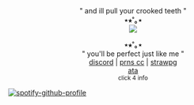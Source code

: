 <div align="center">
" and ill pull your crooked teeth " <br/>
<b>⋆⭒˚｡⋆</b><br>
</div>
<div align="center">
  <img src="https://files.catbox.moe/m7507j.png"> 
</div>


<p align="center">
  <b>⋆⭒˚｡⋆</b><br>
" you'll be perfect just like me " <br/>
  <a href="https://discord.com/users/807377994557554769">discord</a> |
  <a href="https://pronouns.cc/@americasson">prns cc</a> |
  <a href="https://zakhoundgang.straw.page">strawpg</a> <br/>
  <a href="https://meownnibal.atabook.org">ata</a> <br/>
<sub>click 4 info</sub>

[![spotify-github-profile](https://spotify-github-profile.kittinanx.com/api/view?uid=31mc5dbs4bh6qyye5trc4h765lzq&cover_image=true&theme=novatorem&show_offline=false&background_color=121212&interchange=false&bar_color=3a0808&bar_color_cover=false)](https://github.com/kittinan/spotify-github-profile) 
